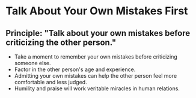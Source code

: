 # Talk About Your Own Mistakes First #

## Principle: "Talk about your own mistakes before criticizing the other person." ##

- Take a moment to remember your own mistakes before criticizing someone else.  
- Factor in the other person's age and experience.  
- Admitting your own mistakes can help the other person feel more comfortable and less judged.  
- Humility and praise will work veritable miracles in human relations.  
